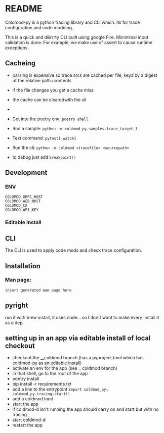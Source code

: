 # README

Coldmod-py is a python tracing library and CLI which.
Its for trace configuration and code modding.

This is a quick and diiirrrty CLI built using google Fire.
Minimimal input validation is done.
For example, we make use of assert to cause runtime exceptions.

## Cacheing

* parsing is expensive so trace srcs are cached per file, keyd by a digest of the relative path+contents
* if the file changes you get a cache miss
* the cache can be clearedwith the cli
*


* Get into the poetry env: `poetry shell`
* Run a sample: `python -m coldmod_py.samples.trace_target_1`
* Test command: `pytest[-watch]`
* Run the cli: `python -m coldmod <tracefile> <sourcepath>`
* to debug just add `breakpoint()`

## Development

### ENV

```
COLDMOD_GRPC_HOST
COLDMOD_WEB_HOST
COLDMOD_CA
COLDMOD_API_KEY
```


### Editable install


## CLI

The CLI is used to apply code mods and check trace configuration.

## Installation

### Man page:
```
insert generated man page here
```

## pyright

run it with brew install, it uses node... so I don't want to make every install it as a dep


## setting up in an app via editable install of local checkout

* checkout the __coldmod branch (has a pyproject.toml which has coldmod-py as an editable install)
* activate an env for the app (see __coldmod branch)
* in that shell, go to the root of the app
* poetry install
* pip install -r requirements.txt
* add a line to the entrypoint `import coldmod_py; coldmod_py.tracing.start()`
* add a coldmod.toml
* start the app
* if coldmod-d isn't running the app should carry on and start but with no tracing
* start coldmod-d
* restart the app
